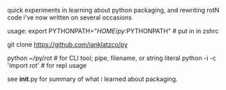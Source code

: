 quick experiments in learning about python packaging, and rewriting rotN
code i've now written on several occasions

usage:
  export PYTHONPATH="$HOME/py:$PYTHONPATH" # put in in zshrc
  
  git clone https://github.com/ianklatzco/py

  python ~/py/rot             # for CLI tool; pipe, filename, or string literal
  python -i -c 'import rot'   # for repl usage


see __init__.py for summary of what i learned about packaging.
